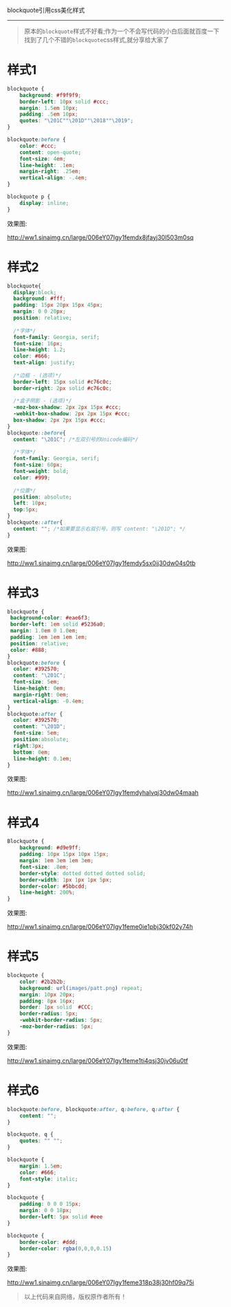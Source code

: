 blockquote引用css美化样式
***
>原本的`blockquote`样式不好看;作为一个不会写代码的小白后面就百度一下找到了几个不错的`blockquote`css样式,就分享给大家了

样式1
===
```css
blockquote {
	background: #f9f9f9;
	border-left: 10px solid #ccc;
	margin: 1.5em 10px;
	padding: .5em 10px;
	quotes: "\201C""\201D""\2018""\2019";
}

blockquote:before {
	color: #ccc;
	content: open-quote;
	font-size: 4em;
	line-height: .1em;
	margin-right: .25em;
	vertical-align: -.4em;
}

blockquote p {
	display: inline;
}
```
效果图:

http://ww1.sinaimg.cn/large/006eY07Igy1femdx8jfayj30l503m0sq

样式2
===
```css
blockquote{
  display:block;
  background: #fff;
  padding: 15px 20px 15px 45px;
  margin: 0 0 20px;
  position: relative;
 
  /*字体*/
  font-family: Georgia, serif;
  font-size: 16px;
  line-height: 1.2;
  color: #666;
  text-align: justify;
  
  /*边框 - (选项)*/
  border-left: 15px solid #c76c0c;
  border-right: 2px solid #c76c0c;
 
  /*盒子阴影 - (选项)*/
  -moz-box-shadow: 2px 2px 15px #ccc;
  -webkit-box-shadow: 2px 2px 15px #ccc;
  box-shadow: 2px 2px 15px #ccc;
}
blockquote::before{
  content: "\201C"; /*左双引号的Unicode编码*/
 
  /*字体*/
  font-family: Georgia, serif;
  font-size: 60px;
  font-weight: bold;
  color: #999;
 
  /*位置*/
  position: absolute;
  left: 10px;
  top:5px;
}
blockquote::after{
  content: ""; /*如果要显示右双引号，则写 content: "\201D"; */
}
```

效果图:

http://ww1.sinaimg.cn/large/006eY07Igy1femdy5sx0ij30dw04s0tb

样式3
===
```css
blockquote {
 background-color: #eae6f3;
 border-left: 1em solid #5236a0;
 margin: 1.0em 0 1.0em;
 padding: 1em 1em 1em 1em;
 position: relative;
 color: #888;
}
blockquote:before {
  color: #392570;
  content: "\201C";
  font-size: 5em;
  line-height: 0em;
  margin-right: 0em;
  vertical-align: -0.4em;
}
blockquote:after {
  color: #392570;
  content: "\201D";
  font-size: 5em;
  position:absolute;
  right:3px;
  bottom: 0em;
  line-height: 0.1em;
}
```
效果图:

http://ww1.sinaimg.cn/large/006eY07Igy1femdyhalvqj30dw04maah

样式4
===
```css
Blockquote {
	background: #d9e9ff;
	padding: 10px 15px 10px 15px;
	margin: 1em 3em 1em 3em;
	font-size: .8em;
	border-style: dotted dotted dotted solid;
	border-width: 1px 1px 1px 5px;
	border-color: #5bbcdd;
	line-height: 200%;
}   
```
效果图:

http://ww1.sinaimg.cn/large/006eY07Igy1feme0ie1pbj30kf02y74h

样式5
===
```css
blockquote {
	color: #2b2b2b;
	background: url(images/patt.png) repeat;
	margin: 10px 20px;
	padding: 8px 16px;
	border: 1px solid  #CCC;
	border-radius: 5px;
	-webkit-border-radius: 5px;
	-moz-border-radius: 5px;
}  
```
效果图:

http://ww1.sinaimg.cn/large/006eY07Igy1feme1ti4qsj30jv06u0tf

样式6
===
```css
blockquote:before, blockquote:after, q:before, q:after {
	content: "";
}

blockquote, q {
	quotes: "" "";
}

blockquote {
	margin: 1.5em;
	color: #666;
	font-style: italic;
}

blockquote {
	padding: 0 0 0 15px;
	margin: 0 0 18px;
	border-left: 5px solid #eee
}

blockquote {
	border-color: #ddd;
	border-color: rgba(0,0,0,0.15)
}  
```
效果图:

http://ww1.sinaimg.cn/large/006eY07Igy1feme318p38j30hf09q75i

>以上代码来自网络，版权原作者所有！
